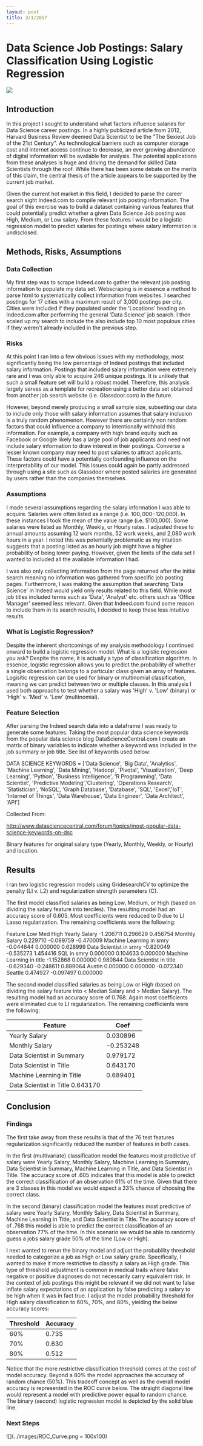 ```yaml
---
layout: post
title: 3/1/2017
---
```

# Data Science Job Postings: Salary Classification Using Logistic Regression

![](../images/DataWordCloud.png)

## Introduction
In this project I sought to understand what factors influence salaries for Data Science career postings. In a highly publicized article from 2012, Harvard Business Review deemed Data Scientist to be the "The Sexiest Job of the 21st Century".  As technological barriers such as computer storage cost and internet access continue to decrease, an ever growing abundance of digital information will be available for analysis. The potential applications from these analyses is huge and driving the demand for skilled Data Scientists through the roof. While there has been some debate on the merits of this claim, the central thesis of the article appears to be supported by the current job market.

Given the current hot market in this field, I decided to parse the career search sight Indeed.com to compile relevant job posting information. The goal of this exercise was to build a dataset containing various features that could potentially predict whether a given Data Science Job posting was High, Medium, or Low salary. From these features I would be a logistic regression model to predict salaries for postings where salary information is undisclosed.


## Methods, Risks, Assumptions

### Data Collection
My first step was to scrape Indeed.com to gather the relevant job posting information to populate my data set. Webscraping is in essence a method to parse html to systematically collect information from websites. I searched postings for 17 cities with a maximum result of 3,000 postings per city. Cities were included if they populated under the 'Locations' heading on Indeed.com after performing the general 'Data Science' job search. I then scaled up my search to include the also include top 10 most populous cities if they weren't already included in the previous step.

### Risks
At this point I ran into a few obvious issues with my methodology, most significantly being the low percentage of Indeed postings that included salary information. Postings that included salary information were extremely rare and I was only able to acquire 246 unique postings. It is unlikely that such a small feature set will build a robust model. Therefore, this analysis largely serves as a template for recreation using a better data set obtained from another job search website (i.e. Glassdoor.com) in the future.    

However, beyond merely producing a small sample size, subsetting our data to include only those with salary information assumes that salary inclusion is a truly random phenomenon. However there are certainly non random factors that could influence a company to intentionally withhold this information. For example, a company with high brand equity such as Facebook or Google likely has a large pool of job applicants and need not include salary information to draw interest in their postings. Converse a lesser known company may need to post salaries to attract applicants. These factors could have a potentially confounding influence on the interpretability of our model. This issues could again be partly addressed through using a site such as Glassdoor where posted salaries are generated by users rather than the companies themselves.

### Assumptions  
I made several assumptions regarding the salary information I was able to acquire. Salaries were often listed as a range (i.e. $100,000-$120,000). In these instances I took the mean of the value range (i.e. $100,000). Some salaries were listed as Monthly, Weekly, or Hourly rates. I adjusted these to annual amounts assuming 12 work months, 52 work weeks, and 2,080 work hours in a year. I noted this was potentially problematic as my intuition suggests that a posting listed as an hourly job might have a higher probability of being lower paying. However, given the limits of the data set I wanted to included all the available information I had.

I was also only collecting information from the page returned after the initial search meaning no information was gathered from specific job posting pages. Furthermore, I was making the assumption that searching 'Data Science' in Indeed would yield only results related to this field. While most job titles included terms such as 'Data', 'Analyst' etc. others such as 'Office Manager' seemed less relevant. Given that Indeed.com found some reason to include them in its search results, I decided to keep these less intuitive results.

### What is Logistic Regression?
Despite the inherent shortcomings of my analysis methodology I continued onward to build a logistic regression model. What is a logistic regression you ask? Despite the name, it is actually a type of classification algorithm. In essence, logistic regression allows you to predict the probability of whether a single observation belongs to a particular class given an array of features. Logisitic regression can be used for binary  or multinomial classification, meaning we can predict between two or multiple classes. In this analysis I used both approachs to test whether a salary was 'High' v. 'Low' (binary) or 'High' v. 'Med' v. 'Low' (multinomial).

### Feature Selection
After parsing the Indeed search data into a dataframe I was ready to generate some features. Taking the most popular data science keywords from the popular data science blog DataScienceCentral.com I create an matrix of binary variables to indicate whether a keyword was included in the job summary or job title. See list of keywords used below:

DATA SCIENCE KEYWORDS = ['Data Science', 'Big Data', 'Analytics', 'Machine Learning', 'Data Mining', 'Hadoop', 'Pivotal', 'Visualization', 'Deep Learning', 'Python', 'Business Intelligence', 'R Programming', 'Data Scientist', 'Predictive Modeling','Clustering', 'Operations Research', 'Statistician', 'NoSQL', 'Graph Database', 'Database', 'SQL', 'Excel','IoT', 'Internet of Things', 'Data Warehouse', 'Data Engineer', 'Data Architect', 'API']

Collected From:

http://www.datasciencecentral.com/forum/topics/most-popular-data-science-keywords-on-dsc

Binary features for original salary type (Yearly, Monthly, Weekly, or Hourly) and location.

## Results
I ran two logistic regression models using GridesearchCV to optimize the penalty (LI v. L2) and regularization strength parameters (C).

The first model classified salaries as being Low, Medium, or High (based on dividing the salary feature into terciles). The resulting model had an accuracy score of 0.605. Most coefficients were reduced to 0 due to LI Lasso regularization. The remaining coefficients were the following:

Feature                       Low       Med      High
Yearly Salary              -1.206711  0.296629  0.456754
Monthly Salary              0.229710 -0.099759 -0.470009
Machine Learning in smry   -0.044644  0.000000  0.628999
Data Scientist in smry     -0.820049 -0.535273  1.454416
SQL in smry                 0.000000  0.104633  0.000000
Machine Learning in title  -1.152868  0.000000  0.980844
Data Scientist in title    -0.629340 -0.248611  0.889064
Austin                      0.000000  0.000000 -0.072340
Seattle                     0.474927 -0.097497  0.000000




The second model classified salaries as being Low or High (based on dividing the salary feature into < Median Salary and > Median Salary). The resulting model had an accuracy score of 0.768. Again most coefficients were eliminated due to LI regularization. The remaining coefficients were the following:

 | Feature  | Coef |
 |---|---|
 |Yearly Salary| 0.030896|
 |Monthly Salary| -0.253248|
 |Data Scientist in Summary| 0.979172|
 |Data Scientist in Title  |0.643170|
 |Machine Learning in Title|0.689401|
 |Data Scientist in Title  0.643170|


## Conclusion

### Findings
The first take away from these results is that of the 76 test features regularization significantly reduced the number of features in both cases.

In the first (multivariate) classification model the features most predictive of salary were Yearly Salary, Monthly Salary, Machine Learning in Summary, Data Scientist in Summary, Machine Learning in Title, and Data Scientist in Title. The accuracy score of .605 indicates that this model is able to predict the correct classification of an observation 61% of the time. Given that there are 3 classes in this model we would expect a  33% chance of choosing the correct class.

In the second (binary) classification model the features most predictive of salary were Yearly Salary, Monthly Salary, Data Scientist in Summary, Machine Learning in Title, and Data Scientist in Title. The accuracy score of of .768 this model is able to predict the correct classification of an observation 77% of the time. In this scenario we would be able to randomly guess a jobs salary grade 50% of the time (Low or High).   

I next wanted to rerun the binary model and adjust the probability threshold needed to categorize a job as High or Low salary grade. Specifically, I wanted to make it more restrictive to classify a salary as High grade. This type of threshold adjustment is common in medical trails where false negative or positive diagnoses do not necessarily carry equivalent risk. In the context of job postings this might be relevant if we did not want to false inflate salary expectations of an application by false predicting a salary to be high when it was in fact true. I adjust the model probability threshold for High salary classification to 60%, 70%, and 80%, yielding the below accuracy scores:

| Threshold |Accuracy |
|-----------|---------|        
|      60%  | 0.735   |
|      70%  | 0.630   |
|      80%  | 0.512   |

Notice that the more restrictive classification threshold comes at the cost of model accuracy. Beyond a 80% the model approaches the accuracy of random chance (50%). This tradeoff concept as well as the overall model accuracy is represented in the ROC curve below. The straight diagonal line would represent a model with predictive power equal to random chance. The binary (second) logistic regression model is depicted by the solid blue line.

### Next Steps

![](../images/ROC_Curve.png = 100x100)
